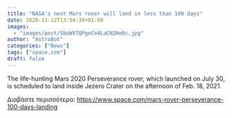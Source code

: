 ```yaml
---
title: "NASA's next Mars rover will land in less than 100 days"
date: 2020-11-12T13:54:39+01:00
images:
  - "images/post/5boWV7QPgeCo4LaCNZHeDc.jpg"
author: "AstroBot"
categories: ["News"]
tags: ["space.com"]
draft: false
---
```


The life-hunting Mars 2020 Perseverance rover, which launched on July 30, is scheduled to land inside Jezero Crater on the afternoon of Feb. 18, 2021. 

Διαβάστε περισσότερα: https://www.space.com/mars-rover-perseverance-100-days-landing
